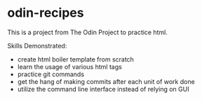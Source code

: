 # odin-recipes
This is a project from The Odin Project to practice html. 

Skills Demonstrated:
- create html boiler template from scratch
- learn the usage of various html tags 
- practice git commands 
- get the hang of making commits after each unit of work done
- utilize the command line interface instead of relying on GUI 